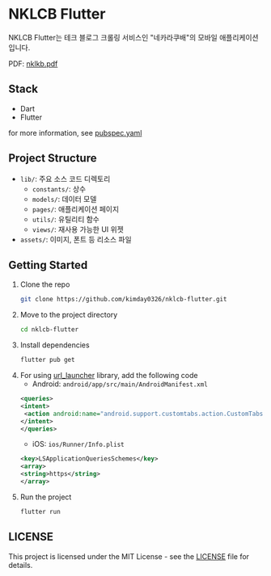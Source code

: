 # NKLCB Flutter

NKLCB Flutter는 테크 블로그 크롤링 서비스인 "네카라쿠배"의 모바일 애플리케이션입니다.

PDF: [nklkb.pdf](https://github.com/user-attachments/files/21110079/nklkb.pdf)


## Stack

- Dart
- Flutter

for more information, see [pubspec.yaml](pubspec.yaml)

## Project Structure

- `lib/`: 주요 소스 코드 디렉토리
  - `constants/`: 상수
  - `models/`: 데이터 모델
  - `pages/`: 애플리케이션 페이지
  - `utils/`: 유틸리티 함수
  - `views/`: 재사용 가능한 UI 위젯
- `assets/`: 이미지, 폰트 등 리소스 파일

## Getting Started

1. Clone the repo
   ```sh
   git clone https://github.com/kimday0326/nklcb-flutter.git
   ```
2. Move to the project directory
   ```sh
   cd nklcb-flutter
   ```
3. Install dependencies
   ```sh
   flutter pub get
   ```
4. For using [url_launcher](https://pub.dev/packages/url_launcher) library, add the following code
   - Android: `android/app/src/main/AndroidManifest.xml`
   ```xml
   <queries>
   <intent>
    <action android:name="android.support.customtabs.action.CustomTabsService" />
   </intent>
   </queries>
   ```
   - iOS: `ios/Runner/Info.plist`
   ```xml
   <key>LSApplicationQueriesSchemes</key>
   <array>
   <string>https</string>
   </array>
   ```
5. Run the project
   ```sh
   flutter run
   ```

## LICENSE

This project is licensed under the MIT License - see the [LICENSE](LICENSE) file for details.
